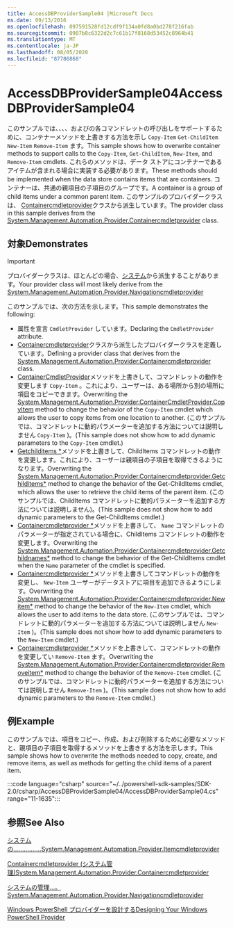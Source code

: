 ```yaml
---
title: AccessDBProviderSample04 |Microsoft Docs
ms.date: 09/13/2016
ms.openlocfilehash: 097591528fd12cdf9f134a0fd8a0bd278f216fab
ms.sourcegitcommit: 0907b8c6322d2c7c61b17f8168d53452c8964b41
ms.translationtype: MT
ms.contentlocale: ja-JP
ms.lasthandoff: 08/05/2020
ms.locfileid: "87786868"
---
```

# <a name="accessdbprovidersample04"></a><span data-ttu-id="108cc-102">AccessDBProviderSample04</span><span class="sxs-lookup"><span data-stu-id="108cc-102">AccessDBProviderSample04</span></span>

<span data-ttu-id="108cc-103">このサンプルでは、、、、およびの各コマンドレットの呼び出しをサポートするために、コンテナーメソッドを上書きする方法を示し `Copy-Item` `Get-ChildItem` `New-Item` `Remove-Item` ます。</span><span class="sxs-lookup"><span data-stu-id="108cc-103">This sample shows how to overwrite container methods to support calls to the `Copy-Item`, `Get-ChildItem`, `New-Item`, and `Remove-Item` cmdlets.</span></span> <span data-ttu-id="108cc-104">これらのメソッドは、データ ストアにコンテナーであるアイテムが含まれる場合に実装する必要があります。</span><span class="sxs-lookup"><span data-stu-id="108cc-104">These methods should be implemented when the data store contains items that are containers.</span></span> <span data-ttu-id="108cc-105">コンテナーは、共通の親項目の子項目のグループです。</span><span class="sxs-lookup"><span data-stu-id="108cc-105">A container is a group of child items under a common parent item.</span></span> <span data-ttu-id="108cc-106">このサンプルのプロバイダークラスは、 [Containercmdletprovider](/dotnet/api/System.Management.Automation.Provider.ContainerCmdletProvider)クラスから派生しています。</span><span class="sxs-lookup"><span data-stu-id="108cc-106">The provider class in this sample derives from the [System.Management.Automation.Provider.Containercmdletprovider](/dotnet/api/System.Management.Automation.Provider.ContainerCmdletProvider) class.</span></span>

## <a name="demonstrates"></a><span data-ttu-id="108cc-107">対象</span><span class="sxs-lookup"><span data-stu-id="108cc-107">Demonstrates</span></span>

> [!IMPORTANT]
> <span data-ttu-id="108cc-108">プロバイダークラスは、ほとんどの場合、[システム](/dotnet/api/System.Management.Automation.Provider.NavigationCmdletProvider)から派生することがあります。</span><span class="sxs-lookup"><span data-stu-id="108cc-108">Your provider class will most likely derive from the [System.Management.Automation.Provider.Navigationcmdletprovider](/dotnet/api/System.Management.Automation.Provider.NavigationCmdletProvider)</span></span>

<span data-ttu-id="108cc-109">このサンプルでは、次の方法を示します。</span><span class="sxs-lookup"><span data-stu-id="108cc-109">This sample demonstrates the following:</span></span>

- <span data-ttu-id="108cc-110">属性を宣言 `CmdletProvider` しています。</span><span class="sxs-lookup"><span data-stu-id="108cc-110">Declaring the `CmdletProvider` attribute.</span></span>
- <span data-ttu-id="108cc-111">[Containercmdletprovider](/dotnet/api/System.Management.Automation.Provider.ContainerCmdletProvider)クラスから派生したプロバイダークラスを定義しています。</span><span class="sxs-lookup"><span data-stu-id="108cc-111">Defining a provider class that derives from the [System.Management.Automation.Provider.Containercmdletprovider](/dotnet/api/System.Management.Automation.Provider.ContainerCmdletProvider) class.</span></span>
- <span data-ttu-id="108cc-112">[ContainerCmdletProvider](/dotnet/api/System.Management.Automation.Provider.ContainerCmdletProvider.CopyItem)メソッドを上書きして、コマンドレットの動作を変更します `Copy-Item` 。これにより、ユーザーは、ある場所から別の場所に項目をコピーできます。</span><span class="sxs-lookup"><span data-stu-id="108cc-112">Overwriting the [System.Management.Automation.Provider.ContainerCmdletProvider.CopyItem](/dotnet/api/System.Management.Automation.Provider.ContainerCmdletProvider.CopyItem) method to change the behavior of the `Copy-Item` cmdlet which allows the user to copy items from one location to another.</span></span> <span data-ttu-id="108cc-113">(このサンプルでは、コマンドレットに動的パラメーターを追加する方法については説明しません `Copy-Item` )。</span><span class="sxs-lookup"><span data-stu-id="108cc-113">(This sample does not show how to add dynamic parameters to the `Copy-Item` cmdlet.)</span></span>
- <span data-ttu-id="108cc-114">[Getchilditems \*](/dotnet/api/System.Management.Automation.Provider.ContainerCmdletProvider.GetChildItems)メソッドを上書きして、ChildItems コマンドレットの動作を変更します。これにより、ユーザーは親項目の子項目を取得できるようになります。</span><span class="sxs-lookup"><span data-stu-id="108cc-114">Overwriting the [System.Management.Automation.Provider.Containercmdletprovider.Getchilditems\*](/dotnet/api/System.Management.Automation.Provider.ContainerCmdletProvider.GetChildItems) method to change the behavior of the Get-ChildItems cmdlet, which allows the user to retrieve the child items of the parent item.</span></span> <span data-ttu-id="108cc-115">(このサンプルでは、ChildItems コマンドレットに動的パラメーターを追加する方法については説明しません)。</span><span class="sxs-lookup"><span data-stu-id="108cc-115">(This sample does not show how to add dynamic parameters to the Get-ChildItems cmdlet.)</span></span>
- <span data-ttu-id="108cc-116">[Containercmdletprovider \*](/dotnet/api/System.Management.Automation.Provider.ContainerCmdletProvider.GetChildNames)メソッドを上書きして、 `Name` コマンドレットのパラメーターが指定されている場合に、ChildItems コマンドレットの動作を変更します。</span><span class="sxs-lookup"><span data-stu-id="108cc-116">Overwriting the [System.Management.Automation.Provider.Containercmdletprovider.Getchildnames\*](/dotnet/api/System.Management.Automation.Provider.ContainerCmdletProvider.GetChildNames) method to change the behavior of the Get-ChildItems cmdlet when the `Name` parameter of the cmdlet is specified.</span></span>
- <span data-ttu-id="108cc-117">[Containercmdletprovider \*](/dotnet/api/System.Management.Automation.Provider.ContainerCmdletProvider.NewItem)メソッドを上書きしてコマンドレットの動作を変更し、 `New-Item` ユーザーがデータストアに項目を追加できるようにします。</span><span class="sxs-lookup"><span data-stu-id="108cc-117">Overwriting the [System.Management.Automation.Provider.Containercmdletprovider.Newitem\*](/dotnet/api/System.Management.Automation.Provider.ContainerCmdletProvider.NewItem) method to change the behavior of the `New-Item` cmdlet, which allows the user to add items to the data store.</span></span> <span data-ttu-id="108cc-118">(このサンプルでは、コマンドレットに動的パラメーターを追加する方法については説明しません `New-Item` )。</span><span class="sxs-lookup"><span data-stu-id="108cc-118">(This sample does not show how to add dynamic parameters to the `New-Item` cmdlet.)</span></span>
- <span data-ttu-id="108cc-119">[Containercmdletprovider \*](/dotnet/api/System.Management.Automation.Provider.ContainerCmdletProvider.RemoveItem)メソッドを上書きして、コマンドレットの動作を変更してい `Remove-Item` ます。</span><span class="sxs-lookup"><span data-stu-id="108cc-119">Overwriting the [System.Management.Automation.Provider.Containercmdletprovider.Removeitem\*](/dotnet/api/System.Management.Automation.Provider.ContainerCmdletProvider.RemoveItem) method to change the behavior of the `Remove-Item` cmdlet.</span></span> <span data-ttu-id="108cc-120">(このサンプルでは、コマンドレットに動的パラメーターを追加する方法については説明しません `Remove-Item` )。</span><span class="sxs-lookup"><span data-stu-id="108cc-120">(This sample does not show how to add dynamic parameters to the `Remove-Item` cmdlet.)</span></span>

## <a name="example"></a><span data-ttu-id="108cc-121">例</span><span class="sxs-lookup"><span data-stu-id="108cc-121">Example</span></span>

<span data-ttu-id="108cc-122">このサンプルでは、項目をコピー、作成、および削除するために必要なメソッドと、親項目の子項目を取得するメソッドを上書きする方法を示します。</span><span class="sxs-lookup"><span data-stu-id="108cc-122">This sample shows how to overwrite the methods needed to copy, create, and remove items, as well as methods for getting the child items of a parent item.</span></span>

:::code language="csharp" source="~/../powershell-sdk-samples/SDK-2.0/csharp/AccessDBProviderSample04/AccessDBProviderSample04.cs" range="11-1635":::

## <a name="see-also"></a><span data-ttu-id="108cc-123">参照</span><span class="sxs-lookup"><span data-stu-id="108cc-123">See Also</span></span>

[<span data-ttu-id="108cc-124">システムの................</span><span class="sxs-lookup"><span data-stu-id="108cc-124">System.Management.Automation.Provider.Itemcmdletprovider</span></span>](/dotnet/api/System.Management.Automation.Provider.ItemCmdletProvider)

[<span data-ttu-id="108cc-125">Containercmdletprovider (システム管理)</span><span class="sxs-lookup"><span data-stu-id="108cc-125">System.Management.Automation.Provider.Containercmdletprovider</span></span>](/dotnet/api/System.Management.Automation.Provider.ContainerCmdletProvider)

[<span data-ttu-id="108cc-126">システムの管理...。</span><span class="sxs-lookup"><span data-stu-id="108cc-126">System.Management.Automation.Provider.Navigationcmdletprovider</span></span>](/dotnet/api/System.Management.Automation.Provider.NavigationCmdletProvider)

[<span data-ttu-id="108cc-127">Windows PowerShell プロバイダーを設計する</span><span class="sxs-lookup"><span data-stu-id="108cc-127">Designing Your Windows PowerShell Provider</span></span>](./provider-types.md)
